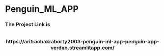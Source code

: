 <h1>Penguin_ML_APP

<h3>The  Project Link is
<br>
<p align="center">
<br>
  https://aritrachakraborty2003-penguin-ml-app-penguin-app-verdxn.streamlitapp.com/
</p>
